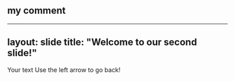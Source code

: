 ## my comment ##
---
layout: slide
title: "Welcome to our second slide!"
---
Your text
Use the left arrow to go back!

